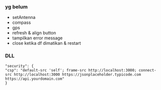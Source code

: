 ### yg belum

- setAntenna
- compass
- gps
- refresh & align button
- tampilkan error message
- close ketika df dimatikan & restart

### DLL

```
"security": {
"csp": "default-src 'self'; frame-src http://localhost:3000; connect-src http://localhost:3000 https://jsonplaceholder.typicode.com https://api.yourdomain.com"
}
```
